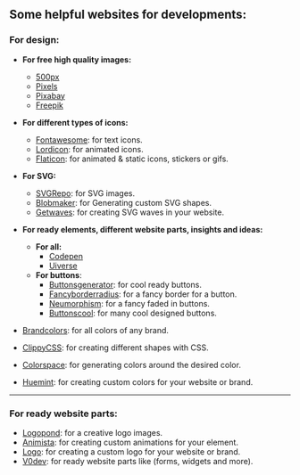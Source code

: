 ## Some helpful websites for developments:
### For design:
- **For free high quality images:**
  - [500px](https://500px.com/)
  - [Pixels](https://www.pexels.com/)
  - [Pixabay](https://pixabay.com/)
  - [Freepik](https://www.freepik.com/)

- **For different types of icons:**
  - [Fontawesome](https://fontawesome.com/): for text icons.
  - [Lordicon](https://lordicon.com/): for animated icons.
  - [Flaticon](https://www.flaticon.com/): for animated & static icons, stickers or gifs.
 
- **For SVG:**
  - [SVGRepo](https://www.svgrepo.com/): for SVG images.
  - [Blobmaker](https://www.blobmaker.app/): for Generating custom SVG shapes.
  - [Getwaves](https://getwaves.io/): for creating SVG waves in your website.
 
- **For ready elements, different website parts, insights and ideas:**
  - **For all:**
    - [Codepen](https://codepen.io/)
    - [Uiverse](https://uiverse.io/)
  - **For buttons**:
    - [Buttonsgenerator](https://markodenic.com/tools/buttons-generator/): for cool ready buttons.
    - [Fancyborderradius]( https://9elements.github.io/fancy-border-radius/): for a fancy border for a button.
    - [Neumorphism](https://neumorphism.io/): for a fancy faded in buttons.
    - [Buttonscool](https://www.buttons.cool/): for many cool designed buttons.
    

- [Brandcolors](https://brandcolors.net/): for all colors of any brand.
- [ClippyCSS](https://bennettfeely.com/clippy/): for creating different shapes with CSS.
- [Colorspace](https://mycolor.space/): for generating colors around the desired color.
- [Huemint](https://huemint.com/): for creating custom colors for your website or brand.

<hr>

### For ready website parts:

- [Logopond](https://logopond.com/): for a creative logo images.
- [Animista](https://animista.net/): for creating custom animations for your element.
- [Logo](https://logo.com/): for creating a custom logo for your website or brand.
- [V0dev](https://v0.dev/): for ready website parts like (forms, widgets and more).
